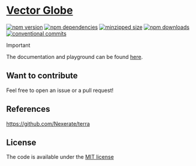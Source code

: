 # [Vector Globe](https://www.npmjs.com/package/vector-globe)

[![npm version](https://img.shields.io/npm/v/vector-globe.svg?color=green)](https://www.npmjs.com/package/vector-globe)
[![npm dependencies](https://img.shields.io/badge/dependencies-1-green.svg)](https://www.npmjs.com/package/vector-globe)
[![minzipped size](https://img.shields.io/bundlephobia/minzip/vector-globe.svg?color=blue)](https://bundlephobia.com/package/vector-globe)
[![npm downloads](<https://img.shields.io/npm/dt/vector-globe?logo=npm&color=rgba(203,0,0,0.9)>)](https://www.npmjs.com/package/vector-globe)
[![conventional commits](https://img.shields.io/badge/commits-Conventional-FE5196.svg?logo=conventionalcommits)](https://conventionalcommits.org)

> [!IMPORTANT]
> The documentation and playground can be found [here](https://vector-globe.michaelbrusegard.com).

## Want to contribute

Feel free to open an issue or a pull request!

## References

<https://github.com/Nexerate/terra>

## License

The code is available under the [MIT license](LICENSE)

